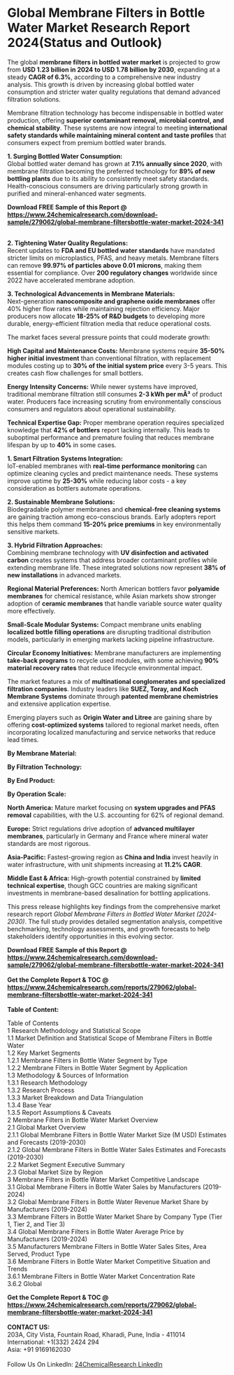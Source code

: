 <h1>Global Membrane Filters in Bottle Water Market Research Report 2024(Status and Outlook)</h1><p>The global <strong>membrane filters in bottled water market</strong> is projected to grow from <strong>USD 1.23 billion in 2024 to USD 1.78 billion by 2030</strong>, expanding at a steady <strong>CAGR of 6.3%</strong>, according to a comprehensive new industry analysis. This growth is driven by increasing global bottled water consumption and stricter water quality regulations that demand advanced filtration solutions.</p><p>Membrane filtration technology has become indispensable in bottled water production, offering <strong>superior contaminant removal, microbial control, and chemical stability</strong>. These systems are now integral to meeting <strong>international safety standards while maintaining mineral content and taste profiles</strong> that consumers expect from premium bottled water brands.</p><p><strong>1. Surging Bottled Water Consumption:</strong><br>
Global bottled water demand has grown at <strong>7.1% annually since 2020</strong>, with membrane filtration becoming the preferred technology for <strong>89% of new bottling plants</strong> due to its ability to consistently meet safety standards. Health-conscious consumers are driving particularly strong growth in purified and mineral-enhanced water segments.</p><div><b>Download FREE Sample of this Report @ 
            <a href="https://www.24chemicalresearch.com/download-sample/279062/global-membrane-filtersbottle-water-market-2024-341">
            https://www.24chemicalresearch.com/download-sample/279062/global-membrane-filtersbottle-water-market-2024-341</a></b></div><br><p><strong>2. Tightening Water Quality Regulations:</strong><br>
Recent updates to <strong>FDA and EU bottled water standards</strong> have mandated stricter limits on microplastics, PFAS, and heavy metals. Membrane filters can remove <strong>99.97% of particles above 0.01 microns</strong>, making them essential for compliance. Over <strong>200 regulatory changes</strong> worldwide since 2022 have accelerated membrane adoption.</p><p><strong>3. Technological Advancements in Membrane Materials:</strong><br>
Next-generation <strong>nanocomposite and graphene oxide membranes</strong> offer 40% higher flow rates while maintaining rejection efficiency. Major producers now allocate <strong>18-25% of R&amp;D budgets</strong> to developing more durable, energy-efficient filtration media that reduce operational costs.</p><p>The market faces several pressure points that could moderate growth:</p><p><strong>High Capital and Maintenance Costs:</strong> Membrane systems require <strong>35-50% higher initial investment</strong> than conventional filtration, with replacement modules costing up to <strong>30% of the initial system price</strong> every 3-5 years. This creates cash flow challenges for small bottlers.</p><p><strong>Energy Intensity Concerns:</strong> While newer systems have improved, traditional membrane filtration still consumes <strong>2-3 kWh per mÂ³</strong> of product water. Producers face increasing scrutiny from environmentally conscious consumers and regulators about operational sustainability.</p><p><strong>Technical Expertise Gap:</strong> Proper membrane operation requires specialized knowledge that <strong>42% of bottlers</strong> report lacking internally. This leads to suboptimal performance and premature fouling that reduces membrane lifespan by up to <strong>40%</strong> in some cases.</p><p><strong>1. Smart Filtration Systems Integration:</strong><br>
IoT-enabled membranes with <strong>real-time performance monitoring</strong> can optimize cleaning cycles and predict maintenance needs. These systems improve uptime by <strong>25-30%</strong> while reducing labor costs - a key consideration as bottlers automate operations.</p><p><strong>2. Sustainable Membrane Solutions:</strong><br>
Biodegradable polymer membranes and <strong>chemical-free cleaning systems</strong> are gaining traction among eco-conscious brands. Early adopters report this helps them command <strong>15-20% price premiums</strong> in key environmentally sensitive markets.</p><p><strong>3. Hybrid Filtration Approaches:</strong><br>
Combining membrane technology with <strong>UV disinfection and activated carbon</strong> creates systems that address broader contaminant profiles while extending membrane life. These integrated solutions now represent <strong>38% of new installations</strong> in advanced markets.</p><p><strong>Regional Material Preferences:</strong> North American bottlers favor <strong>polyamide membranes</strong> for chemical resistance, while Asian markets show stronger adoption of <strong>ceramic membranes</strong> that handle variable source water quality more effectively.</p><p><strong>Small-Scale Modular Systems:</strong> Compact membrane units enabling <strong>localized bottle filling operations</strong> are disrupting traditional distribution models, particularly in emerging markets lacking pipeline infrastructure.</p><p><strong>Circular Economy Initiatives:</strong> Membrane manufacturers are implementing <strong>take-back programs</strong> to recycle used modules, with some achieving <strong>90% material recovery rates</strong> that reduce lifecycle environmental impact.</p><p>The market features a mix of <strong>multinational conglomerates and specialized filtration companies</strong>. Industry leaders like <strong>SUEZ, Toray, and Koch Membrane Systems</strong> dominate through <strong>patented membrane chemistries</strong> and extensive application expertise.</p><p>Emerging players such as <strong>Origin Water and Litree</strong> are gaining share by offering <strong>cost-optimized systems</strong> tailored to regional market needs, often incorporating localized manufacturing and service networks that reduce lead times.</p><p><strong>By Membrane Material:</strong></p><p><strong>By Filtration Technology:</strong></p><p><strong>By End Product:</strong></p><p><strong>By Operation Scale:</strong></p><p><strong>North America:</strong> Mature market focusing on <strong>system upgrades and PFAS removal</strong> capabilities, with the U.S. accounting for 62% of regional demand.</p><p><strong>Europe:</strong> Strict regulations drive adoption of <strong>advanced multilayer membranes</strong>, particularly in Germany and France where mineral water standards are most rigorous.</p><p><strong>Asia-Pacific:</strong> Fastest-growing region as <strong>China and India</strong> invest heavily in water infrastructure, with unit shipments increasing at <strong>11.2% CAGR</strong>.</p><p><strong>Middle East &amp; Africa:</strong> High-growth potential constrained by <strong>limited technical expertise</strong>, though GCC countries are making significant investments in membrane-based desalination for bottling applications.</p><p>This press release highlights key findings from the comprehensive market research report <em>Global Membrane Filters in Bottled Water Market (2024-2030)</em>. The full study provides detailed segmentation analysis, competitive benchmarking, technology assessments, and growth forecasts to help stakeholders identify opportunities in this evolving sector.</p><div><b>Download FREE Sample of this Report @ 
            <a href="https://www.24chemicalresearch.com/download-sample/279062/global-membrane-filtersbottle-water-market-2024-341">
            https://www.24chemicalresearch.com/download-sample/279062/global-membrane-filtersbottle-water-market-2024-341</a></b></div><br><div><b>Get the Complete Report & TOC @ 
            <a href="https://www.24chemicalresearch.com/reports/279062/global-membrane-filtersbottle-water-market-2024-341">
            https://www.24chemicalresearch.com/reports/279062/global-membrane-filtersbottle-water-market-2024-341</a></b></div><br>
            <b>Table of Content:</b><p>Table of Contents<br />
 1 Research Methodology and Statistical Scope<br />
 1.1 Market Definition and Statistical Scope of Membrane Filters in Bottle Water<br />
 1.2 Key Market Segments<br />
 1.2.1 Membrane Filters in Bottle Water Segment by Type<br />
 1.2.2 Membrane Filters in Bottle Water Segment by Application<br />
 1.3 Methodology & Sources of Information<br />
 1.3.1 Research Methodology<br />
 1.3.2 Research Process<br />
 1.3.3 Market Breakdown and Data Triangulation<br />
 1.3.4 Base Year<br />
 1.3.5 Report Assumptions & Caveats<br />
 2 Membrane Filters in Bottle Water Market Overview<br />
 2.1 Global Market Overview<br />
 2.1.1 Global Membrane Filters in Bottle Water Market Size (M USD) Estimates and Forecasts (2019-2030)<br />
 2.1.2 Global Membrane Filters in Bottle Water Sales Estimates and Forecasts (2019-2030)<br />
 2.2 Market Segment Executive Summary<br />
 2.3 Global Market Size by Region<br />
 3 Membrane Filters in Bottle Water Market Competitive Landscape<br />
 3.1 Global Membrane Filters in Bottle Water Sales by Manufacturers (2019-2024)<br />
 3.2 Global Membrane Filters in Bottle Water Revenue Market Share by Manufacturers (2019-2024)<br />
 3.3 Membrane Filters in Bottle Water Market Share by Company Type (Tier 1, Tier 2, and Tier 3)<br />
 3.4 Global Membrane Filters in Bottle Water Average Price by Manufacturers (2019-2024)<br />
 3.5 Manufacturers Membrane Filters in Bottle Water Sales Sites, Area Served, Product Type<br />
 3.6 Membrane Filters in Bottle Water Market Competitive Situation and Trends<br />
 3.6.1 Membrane Filters in Bottle Water Market Concentration Rate<br />
 3.6.2 Global </p><div><b>Get the Complete Report & TOC @ 
            <a href="https://www.24chemicalresearch.com/reports/279062/global-membrane-filtersbottle-water-market-2024-341">
            https://www.24chemicalresearch.com/reports/279062/global-membrane-filtersbottle-water-market-2024-341</a></b></div><br><b>CONTACT US:</b><br>
            203A, City Vista, Fountain Road, Kharadi, Pune, India - 411014<br>
            International: +1(332) 2424 294<br>
            Asia: +91 9169162030 <br><br>
            Follow Us On LinkedIn: <a href="https://www.linkedin.com/company/24chemicalresearch/">24ChemicalResearch LinkedIn</a>